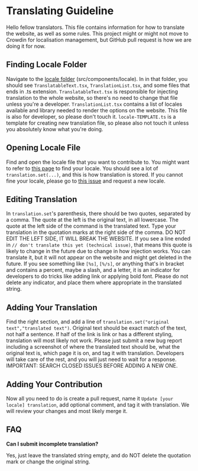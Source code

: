 # Translating Guideline

Hello fellow translators. This file contains information for how to translate the website, as well as some rules. This project might or might not move to Crowdin for localisation management, but GitHub pull request is how we are doing it for now.

## Finding Locale Folder

Navigate to the [locale folder](https://github.com/Avdan-OS/Website/tree/dev/src/components/locale) (src/components/locale). In in that folder, you should see `TranslatableText.tsx`, `TranslationList.tsx`, and some files that ends in .ts extension. `TranslatableText.tsx` is responsible for injecting translation to the whole website, so there's no need to change that file unless you're a developer. `TranslationList.tsx` contains a list of locales available and library needed to render the options on the website. This file is also for developer, so please don't touch it. `locale-TEMPLATE.ts` is a template for creating new translation file, so please also not touch it unless you absolutely know what you're doing.

## Opening Locale File

Find and open the locale file that you want to contribute to. You might want to refer to [this page](https://www.science.co.il/language/Locale-codes.php) to find your locale. You should see a lot of `translation.set(...)`, and this is how translation is stored. If you cannot fine your locale, please go to [this issue](https://github.com/Avdan-OS/Website/issues/91) and request a new locale.

## Editing Translation

In `translation.set`'s parenthesis, there should be two quotes, separated by a comma. The quote at the left is the original text, in all lowercase. The quote at the left side of the command is the translated text. Type your translation in the quotation marks at the right side of the comma. DO NOT EDIT THE LEFT SIDE, IT WILL BREAK THE WEBSITE. If you see a line ended in `// don't translate this yet (technical issue)`, that means this quote is likely to change in the future due to change in how injection works. You can translate it, but it will not appear on the website and might get deleted in the future. If you see something like `[%s]`, `[%/s]`, or anything that's in bracket and contains a percent, maybe a slash, and a letter, it is an indicator for developers to do tricks like adding link or applying bold font. Please do not delete any indicator, and place them where appropriate in the translated string.

## Adding Your Translation

Find the right section, and add a line of `translation.set("original text","translated text")`. Original text should be exact match of the text, not half a sentence. If half of the link is link or has a different styling, translation will most likely not work. Please just submit a new bug report including a screenshot of where the translated text should be, what the original text is, which page it is on, and tag it with translation. Developers will take care of the rest, and you will just need to wait for a response. IMPORTANT: SEARCH CLOSED ISSUES BEFORE ADDING A NEW ONE.

## Adding Your Contribution

Now all you need to do is create a pull request, name it `Update [your locale] translation`, add optional comment, and tag it with translation. We will review your changes and most likely merge it.

## FAQ

**Can I submit incomplete translation?**

Yes, just leave the translated string empty, and do NOT delete the quotation mark or change the original string.
